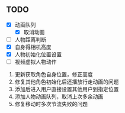 ## TODO

- [x] 动画队列
	- [x] 取消动画
- [ ] 人物距离判断
- [x] 自身得相机高度
- [x] 人物初始化位置设置
- [ ] 视频虚拟人物动作

1. 更新获取角色自身位置，修正高度
2. 修复其他角色初始化后还播放行走动画的问题
3. 添加后进入用户直接设置其他用户到指定位置
4. 添加人物动画队列，取消上次多余动画
5. 修复移动时多次节流失败的问题